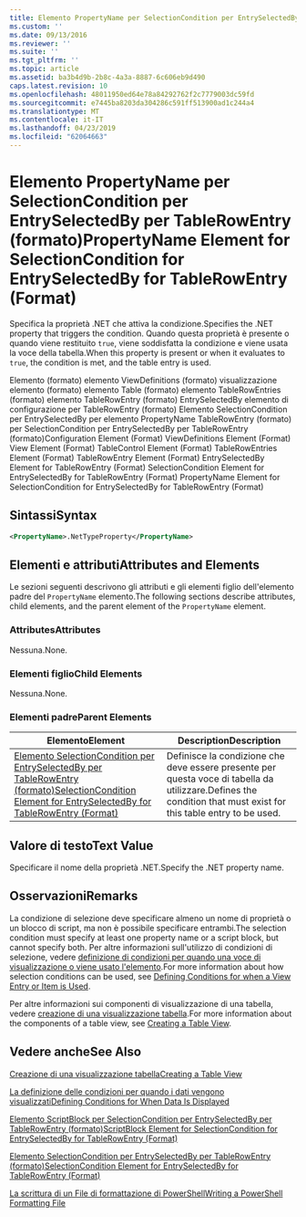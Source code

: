 ```yaml
---
title: Elemento PropertyName per SelectionCondition per EntrySelectedBy per TableRowEntry (formato) | Microsoft Docs
ms.custom: ''
ms.date: 09/13/2016
ms.reviewer: ''
ms.suite: ''
ms.tgt_pltfrm: ''
ms.topic: article
ms.assetid: ba3b4d9b-2b8c-4a3a-8887-6c606eb9d490
caps.latest.revision: 10
ms.openlocfilehash: 48011950ed64e78a84292762f2c7779003dc59fd
ms.sourcegitcommit: e7445ba8203da304286c591ff513900ad1c244a4
ms.translationtype: MT
ms.contentlocale: it-IT
ms.lasthandoff: 04/23/2019
ms.locfileid: "62064663"
---
```

# <a name="propertyname-element-for-selectioncondition-for-entryselectedby-for-tablerowentry-format"></a><span data-ttu-id="4f80c-102">Elemento PropertyName per SelectionCondition per EntrySelectedBy per TableRowEntry (formato)</span><span class="sxs-lookup"><span data-stu-id="4f80c-102">PropertyName Element for SelectionCondition for EntrySelectedBy for TableRowEntry (Format)</span></span>

<span data-ttu-id="4f80c-103">Specifica la proprietà .NET che attiva la condizione.</span><span class="sxs-lookup"><span data-stu-id="4f80c-103">Specifies the .NET property that triggers the condition.</span></span> <span data-ttu-id="4f80c-104">Quando questa proprietà è presente o quando viene restituito `true`, viene soddisfatta la condizione e viene usata la voce della tabella.</span><span class="sxs-lookup"><span data-stu-id="4f80c-104">When this property is present or when it evaluates to `true`, the condition is met, and the table entry is used.</span></span>

<span data-ttu-id="4f80c-105">Elemento (formato) elemento ViewDefinitions (formato) visualizzazione elemento (formato) elemento Table (formato) elemento TableRowEntries (formato) elemento TableRowEntry (formato) EntrySelectedBy elemento di configurazione per TableRowEntry (formato) Elemento SelectionCondition per EntrySelectedBy per elemento PropertyName TableRowEntry (formato) per SelectionCondition per EntrySelectedBy per TableRowEntry (formato)</span><span class="sxs-lookup"><span data-stu-id="4f80c-105">Configuration Element (Format) ViewDefinitions Element (Format) View Element (Format) TableControl Element (Format) TableRowEntries Element (Format) TableRowEntry Element (Format) EntrySelectedBy Element for TableRowEntry (Format) SelectionCondition Element for EntrySelectedBy for TableRowEntry (Format) PropertyName Element for SelectionCondition for EntrySelectedBy for TableRowEntry (Format)</span></span>

## <a name="syntax"></a><span data-ttu-id="4f80c-106">Sintassi</span><span class="sxs-lookup"><span data-stu-id="4f80c-106">Syntax</span></span>

```xml
<PropertyName>.NetTypeProperty</PropertyName>
```

## <a name="attributes-and-elements"></a><span data-ttu-id="4f80c-107">Elementi e attributi</span><span class="sxs-lookup"><span data-stu-id="4f80c-107">Attributes and Elements</span></span>

<span data-ttu-id="4f80c-108">Le sezioni seguenti descrivono gli attributi e gli elementi figlio dell'elemento padre del `PropertyName` elemento.</span><span class="sxs-lookup"><span data-stu-id="4f80c-108">The following sections describe attributes, child elements, and the parent element of the `PropertyName` element.</span></span>

### <a name="attributes"></a><span data-ttu-id="4f80c-109">Attributes</span><span class="sxs-lookup"><span data-stu-id="4f80c-109">Attributes</span></span>

<span data-ttu-id="4f80c-110">Nessuna.</span><span class="sxs-lookup"><span data-stu-id="4f80c-110">None.</span></span>

### <a name="child-elements"></a><span data-ttu-id="4f80c-111">Elementi figlio</span><span class="sxs-lookup"><span data-stu-id="4f80c-111">Child Elements</span></span>

<span data-ttu-id="4f80c-112">Nessuna.</span><span class="sxs-lookup"><span data-stu-id="4f80c-112">None.</span></span>

### <a name="parent-elements"></a><span data-ttu-id="4f80c-113">Elementi padre</span><span class="sxs-lookup"><span data-stu-id="4f80c-113">Parent Elements</span></span>

|<span data-ttu-id="4f80c-114">Elemento</span><span class="sxs-lookup"><span data-stu-id="4f80c-114">Element</span></span>|<span data-ttu-id="4f80c-115">Description</span><span class="sxs-lookup"><span data-stu-id="4f80c-115">Description</span></span>|
|-------------|-----------------|
|[<span data-ttu-id="4f80c-116">Elemento SelectionCondition per EntrySelectedBy per TableRowEntry (formato)</span><span class="sxs-lookup"><span data-stu-id="4f80c-116">SelectionCondition Element for EntrySelectedBy for TableRowEntry (Format)</span></span>](./selectioncondition-element-for-entryselectedby-for-tablecontrol-format.md)|<span data-ttu-id="4f80c-117">Definisce la condizione che deve essere presente per questa voce di tabella da utilizzare.</span><span class="sxs-lookup"><span data-stu-id="4f80c-117">Defines the condition that must exist for this table entry to be used.</span></span>|

## <a name="text-value"></a><span data-ttu-id="4f80c-118">Valore di testo</span><span class="sxs-lookup"><span data-stu-id="4f80c-118">Text Value</span></span>

<span data-ttu-id="4f80c-119">Specificare il nome della proprietà .NET.</span><span class="sxs-lookup"><span data-stu-id="4f80c-119">Specify the .NET property name.</span></span>

## <a name="remarks"></a><span data-ttu-id="4f80c-120">Osservazioni</span><span class="sxs-lookup"><span data-stu-id="4f80c-120">Remarks</span></span>

<span data-ttu-id="4f80c-121">La condizione di selezione deve specificare almeno un nome di proprietà o un blocco di script, ma non è possibile specificare entrambi.</span><span class="sxs-lookup"><span data-stu-id="4f80c-121">The selection condition must specify at least one property name or a script block, but cannot specify both.</span></span> <span data-ttu-id="4f80c-122">Per altre informazioni sull'utilizzo di condizioni di selezione, vedere [definizione di condizioni per quando una voce di visualizzazione o viene usato l'elemento](./defining-conditions-for-displaying-data.md).</span><span class="sxs-lookup"><span data-stu-id="4f80c-122">For more information about how selection conditions can be used, see [Defining Conditions for when a View Entry or Item is Used](./defining-conditions-for-displaying-data.md).</span></span>

<span data-ttu-id="4f80c-123">Per altre informazioni sui componenti di visualizzazione di una tabella, vedere [creazione di una visualizzazione tabella](./creating-a-table-view.md).</span><span class="sxs-lookup"><span data-stu-id="4f80c-123">For more information about the components of a table view, see [Creating a Table View](./creating-a-table-view.md).</span></span>

## <a name="see-also"></a><span data-ttu-id="4f80c-124">Vedere anche</span><span class="sxs-lookup"><span data-stu-id="4f80c-124">See Also</span></span>

[<span data-ttu-id="4f80c-125">Creazione di una visualizzazione tabella</span><span class="sxs-lookup"><span data-stu-id="4f80c-125">Creating a Table View</span></span>](./creating-a-table-view.md)

[<span data-ttu-id="4f80c-126">La definizione delle condizioni per quando i dati vengono visualizzati</span><span class="sxs-lookup"><span data-stu-id="4f80c-126">Defining Conditions for When Data Is Displayed</span></span>](./defining-conditions-for-displaying-data.md)

[<span data-ttu-id="4f80c-127">Elemento ScriptBlock per SelectionCondition per EntrySelectedBy per TableRowEntry (formato)</span><span class="sxs-lookup"><span data-stu-id="4f80c-127">ScriptBlock Element for SelectionCondition for EntrySelectedBy for TableRowEntry (Format)</span></span>](./scriptblock-element-for-selectioncondition-for-entryselectedby-for-tablecontrol-format.md)

[<span data-ttu-id="4f80c-128">Elemento SelectionCondition per EntrySelectedBy per TableRowEntry (formato)</span><span class="sxs-lookup"><span data-stu-id="4f80c-128">SelectionCondition Element for EntrySelectedBy for TableRowEntry (Format)</span></span>](./selectioncondition-element-for-entryselectedby-for-tablecontrol-format.md)

[<span data-ttu-id="4f80c-129">La scrittura di un File di formattazione di PowerShell</span><span class="sxs-lookup"><span data-stu-id="4f80c-129">Writing a PowerShell Formatting File</span></span>](./writing-a-powershell-formatting-file.md)
